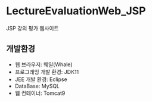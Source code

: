 # LectureEvaluationWeb_JSP

JSP 강의 평가 웹사이트

## 개발환경
- 웹 브라우저: 웨일(Whale)
- 프로그래밍 개발 환경: JDK11
- JEE 개발 환경: Eclipse
- DataBase: MySQL
- 웹 컨테이너: Tomcat9
